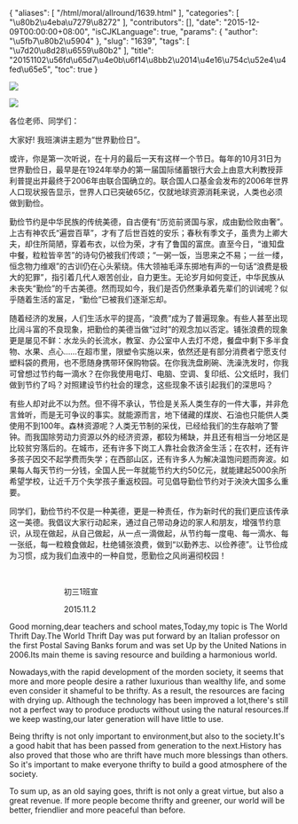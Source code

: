 {
    "aliases": [
        "/html/moral/allround/1639.html"
    ],
    "categories": [
        "\u80b2\u4eba\u7279\u8272"
    ],
    "contributors": [],
    "date": "2015-12-09T00:00:00+08:00",
    "isCJKLanguage": true,
    "params": {
        "author": "\u5fb7\u80b2\u5904"
    },
    "slug": "1639",
    "tags": [
        "\u7d20\u8d28\u6559\u80b2"
    ],
    "title": "20151102\u56fd\u65d7\u4e0b\u6f14\u8bb2\u2014\u4e16\u754c\u52e4\u4fed\u65e5",
    "toc": true
}

![](https://cdn.tfls.online/mirror/full/14feda09af39793c566796a3e39bbd82b3f2d75a.jpg)  






![](https://cdn.tfls.online/mirror/full/8fc4447bfc544ddeb18ea895196621f14cd16536.jpg)




各位老师、同学们：




大家好! 我班演讲主题为“世界勤俭日”。




或许，你是第一次听说，在十月的最后一天有这样一个节日。每年的10月31日为世界勤俭日，最早是在1924年举办的第一届国际储蓄银行大会上由意大利教授菲利普提出并最终于2006年由联合国确立的。联合国人口基金会发布的2006年世界人口现状报告显示，世界人口已突破65亿，仅就地球资源消耗来说，人类也必须做到勤俭。




勤俭节约是中华民族的传统美德，自古便有“历览前贤国与家，成由勤俭败由奢”。上古有神农氏“遍尝百草”，才有了后世百姓的安乐；春秋有季文子，虽贵为上卿大夫，却住所简陋，穿着布衣，以俭为荣，才有了鲁国的富庶。直至今日，“谁知盘中餐，粒粒皆辛苦”的诗句仍被我们传颂；“一粥一饭，当思来之不易；一丝一缕，恒念物力维艰”的古训仍在心头萦绕。伟大领袖毛泽东掷地有声的一句话“浪费是极大的犯罪”，指引着几代人艰苦创业，自力更生。无论岁月如何变迁，中华民族从未丧失“勤俭”的千古美德。然而现如今，我们是否仍然秉承着先辈们的训诫呢？似乎随着生活的富足，“勤俭”已被我们逐渐忘却。




随着经济的发展，人们生活水平的提高，“浪费”成为了普遍现象。有些人甚至出现比阔斗富的不良现象，把勤俭的美德当做“过时”的观念加以否定。铺张浪费的现象更是屡见不鲜：水龙头的长流水，教室、办公室中人去灯不熄，餐盘中剩下多半食物、水果、点心……在超市里，限塑令实施以来，依然还是有部分消费者宁愿支付塑料袋的费用，也不愿随身携带环保购物袋。在你我洗盘刷碗、洗澡洗发时，你我可曾想过节约每一滴水？在你我使用电灯、电脑、空调、复印纸、公文纸时，我们做到节约了吗？对照建设节约社会的理念，这些现象不该引起我们的深思吗？




有些人却对此不以为然。但不得不承认，节俭是关系人类生存的一件大事，并非危言耸听，而是无可争议的事实。就能源而言，地下储藏的煤炭、石油也只能供人类使用不到100年。森林资源呢？人类无节制的采伐，已经给我们的生存敲响了警钟。而我国除劳动力资源以外的经济资源，都较为稀缺，并且还有相当一分地区是比较贫穷落后的。在城市，还有许多下岗工人靠社会救济金生活；在农村，还有许多孩子因交不起学费而失学；在西部山区，还有许多人为解决温饱问题而奔波。如果每人每天节约一分钱，全国人民一年就能节约大约50亿元，就能建起5000余所希望学校，让近千万个失学孩子重返校园。可见倡导勤俭节约对于泱泱大国多么重要。




同学们，勤俭节约不仅是一种美德，更是一种责任，作为新时代的我们更应该传承这一美德。我倡议大家行动起来，通过自己带动身边的家人和朋友，增强节约意识，从现在做起，从自己做起，从一点一滴做起，从节约每一度电、每一滴水、每一张纸，每一粒粮食做起，杜绝铺张浪费，做到“以勤养志、以俭养德”。让节俭成为习惯，成为我们血液中的一种自觉，愿勤俭之风尚遍彻校园！




                            




                         初三1班宣




                         2015.11.2




 




Good morning,dear teachers and school mates,Today,my
topic is The World Thrift Day.The World Thrift Day was put forward by an
Italian professor on the first Postal Saving Banks forum and was set Up by the
United Nations in 2006.Its main theme is saving resource and building a
harmonious world.




Nowadays,with the rapid development of the morden
society, it seems that more and more people desire a rather luxurious than
wealthy life, and some even consider it shameful to be thrifty. As a result,
the resources are facing with drying up. Although the technology has been
improved a lot,there's still not a perfect way to produce products without
using the natural resources.If we keep wasting,our later generation will have
little to use. 




Being thrifty is not only important to environment,but
also to the society.It's a good habit that has been passed from generation to
the next.History has also proved that those who are thrift have much more
blessings than others. So it's important to make everyone thrifty to build a
good atmosphere of the society.




To sum up, as an old saying goes, thrift is not
only a great virtue, but also a great revenue. If more people become thrifty
and greener, our world will be better, friendlier and more peaceful than
before.




 



  


  



